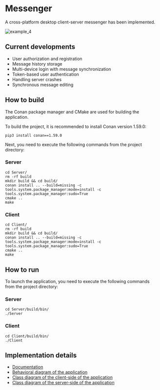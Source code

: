 # Messenger
A cross-platform desktop client-server messenger has been implemented.

![example_4](https://github.com/smirnovlad/Messenger/assets/86618271/13ce5b3c-4cb6-4587-bdea-9c0c3bc50343)

## Current developments
- User authorization and registration
- Message history storage
- Multi-device login with message synchronization
- Token-based user authentication
- Handling server crashes
- Synchronous message editing

## How to build
The Conan package manager and CMake are used for building the application.

To build the project, it is recommended to install Conan version 1.59.0:
```
pip3 install conan==1.59.0
```

Next, you need to execute the following commands from the project directory:
### Server
```
cd Server/
rm -rf build
mkdir build && cd build/
conan install .. --build=missing -c tools.system.package_manager:mode=install -c tools.system.package_manager:sudo=True
cmake ..
make
```

### Client
```
cd Client/
rm -rf build
mkdir build && cd build/
conan install .. --build=missing -c tools.system.package_manager:mode=install -c tools.system.package_manager:sudo=True
cmake ..
make
```

## How to run
To launch the application, you need to execute the following commands from the project directory:
### Server
```
cd Server/build/bin/
./Server
```

### Client
```
cd Client/build/bin/
./Client
```

## Implementation details
- [Documentation](documentation.docx)
- [Behavioral diagram of the application](UML/model.png)
- [Class diagram of the client-side of the application](UML/uml-Client.png)
- [Class diagram of the server-side of the application](UML/uml-Server.png)
